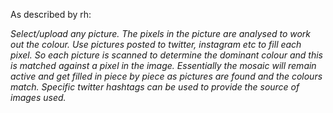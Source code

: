 As described by rh:

*Select/upload any picture. The pixels in the picture are analysed to work out the colour. Use pictures posted to twitter, instagram etc to fill each pixel. So each picture is scanned to determine the dominant colour and this is matched against a pixel in the image. Essentially the mosaic will remain active and get filled in piece by piece as pictures are found and the colours match. Specific twitter hashtags can be used to provide the source of images used.*
